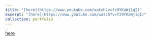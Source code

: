 ```yaml
---
title: "[here](https://www.youtube.com/watch?v=fz9YKaWj1qI)"
excerpt: "[here](https://www.youtube.com/watch?v=fz9YKaWj1qI)"
collection: portfolio
---
```


[here](https://www.youtube.com/watch?v=fz9YKaWj1qI)
